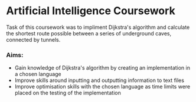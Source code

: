 # Artificial Intelligence Coursework

Task of this coursework was to impliment Dijkstra's algorithm and calculate the shortest route possible between a series of underground caves, connected by tunnels.

### Aims:
* Gain knowledge of Dijkstra's algorithm by creating an implementation in a chosen language
* Improve skills around inputting and outputting information to text files
* Improve optimisation skills with the chosen language as time limits were placed on the testing of the implementation